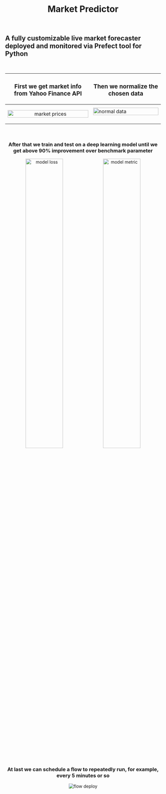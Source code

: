 <h1 align="center">Market Predictor</h1>
<p>&nbsp;</p>
<h2 align="left">A fully customizable live market forecaster deployed and monitored via Prefect tool for Python</h2>
<p>&nbsp;</p>

|<h3 align="center">First we get market info from Yahoo Finance API</h3>|<h3 align="center">Then we normalize the chosen data</h3>| 
|------------|-------------|
|<p align="center"><img src="https://user-images.githubusercontent.com/97759783/227783798-62730bff-deda-4ada-b5ce-21fa66e05a91.png" alt="market prices" width="100%"></img>|<img src="https://user-images.githubusercontent.com/97759783/227783804-7f726243-5081-4492-a822-82647963340a.png" alt="normal data" width="100%"></img></p>|

<p>&nbsp;</p>
<h3 align="center">After that we train and test on a deep learning model until we get above 90% improvement over benchmark parameter</h3>
<p align="center">
<img src="https://user-images.githubusercontent.com/97759783/227783813-ec8f3276-238e-42dd-baf9-211ef4446df5.png" alt="model loss" width="49%"></img>
<img src="https://user-images.githubusercontent.com/97759783/227783815-7a1e936c-124d-4a85-95e3-d23ed0e02c5c.png" alt="model metric" width="49%"></img>
</p>

<p>&nbsp;</p>
<h3 align="center">At last we can schedule a flow to repeatedly run, for example, every 5 minutes or so</h3>
<p align="center"> <img src="https://user-images.githubusercontent.com/97759783/227785220-77ba52aa-82c5-4d4e-b12f-fe122e20d700.png" alt="flow deploy" /> </p>
